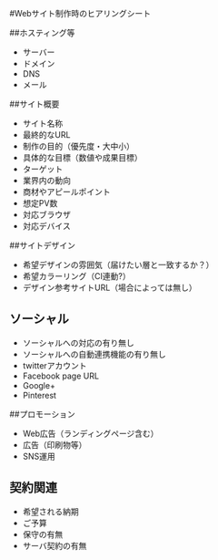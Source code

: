 #Webサイト制作時のヒアリングシート

##ホスティング等
* サーバー
* ドメイン
* DNS
* メール

##サイト概要
* サイト名称
* 最終的なURL
* 制作の目的（優先度・大中小）
* 具体的な目標（数値や成果目標）
* ターゲット
* 業界内の動向
* 商材やアピールポイント
* 想定PV数
* 対応ブラウザ
* 対応デバイス

##サイトデザイン
* 希望デザインの雰囲気（届けたい層と一致するか？）
* 希望カラーリング（CI連動?）
* デザイン参考サイトURL（場合によっては無し）

## ソーシャル
* ソーシャルへの対応の有り無し
* ソーシャルへの自動連携機能の有り無し
* twitterアカウント
* Facebook page URL
* Google+
* Pinterest

##プロモーション
* Web広告（ランディングページ含む）
* 広告（印刷物等）
* SNS運用

## 契約関連
* 希望される納期
* ご予算
* 保守の有無
* サーバ契約の有無

